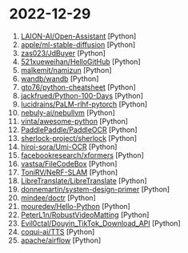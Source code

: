 # 2022-12-29

1. [LAION-AI/Open-Assistant](https://github.com/LAION-AI/Open-Assistant "") [Python]
2. [apple/ml-stable-diffusion](https://github.com/apple/ml-stable-diffusion "Stable Diffusion with Core ML on Apple Silicon") [Python]
3. [zas023/JdBuyer](https://github.com/zas023/JdBuyer "京东抢购自动下单助手，GUI 支持 Windows 和 macOS") [Python]
4. [521xueweihan/HelloGitHub](https://github.com/521xueweihan/HelloGitHub "分享 GitHub 上有趣、入门级的开源项目。Share interesting, entry-level open source projects on GitHub.") [Python]
5. [malkemit/namizun](https://github.com/malkemit/namizun "Asymmetric upload and download") [Python]
6. [wandb/wandb](https://github.com/wandb/wandb "🔥 A tool for visualizing and tracking your machine learning experiments. This repo contains the CLI and Python API.") [Python]
7. [gto76/python-cheatsheet](https://github.com/gto76/python-cheatsheet "Comprehensive Python Cheatsheet") [Python]
8. [jackfrued/Python-100-Days](https://github.com/jackfrued/Python-100-Days "Python - 100天从新手到大师") [Python]
9. [lucidrains/PaLM-rlhf-pytorch](https://github.com/lucidrains/PaLM-rlhf-pytorch "Implementation of RLHF (Reinforcement Learning with Human Feedback) on top of the PaLM architecture. Basically ChatGPT but with PaLM") [Python]
10. [nebuly-ai/nebullvm](https://github.com/nebuly-ai/nebullvm "Accelerate AI models leveraging best-of-breed optimization techniques 🚀") [Python]
11. [vinta/awesome-python](https://github.com/vinta/awesome-python "A curated list of awesome Python frameworks, libraries, software and resources") [Python]
12. [PaddlePaddle/PaddleOCR](https://github.com/PaddlePaddle/PaddleOCR "Awesome multilingual OCR toolkits based on PaddlePaddle (practical ultra lightweight OCR system, support 80+ languages recognition, provide data annotation and synthesis tools, support training and deployment among server, mobile, embedded and IoT devices)") [Python]
13. [sherlock-project/sherlock](https://github.com/sherlock-project/sherlock "🔎 Hunt down social media accounts by username across social networks") [Python]
14. [hiroi-sora/Umi-OCR](https://github.com/hiroi-sora/Umi-OCR "OCR图片转文字识别软件，完全离线。截屏/批量导入图片，支持多国语言、合并段落、竖排文字。可排除水印区域，提取干净的文本。基于 PaddleOCR 。") [Python]
15. [facebookresearch/xformers](https://github.com/facebookresearch/xformers "Hackable and optimized Transformers building blocks, supporting a composable construction.") [Python]
16. [vastsa/FileCodeBox](https://github.com/vastsa/FileCodeBox "文件快递柜-匿名口令分享文本，文件，像拿快递一样取文件（File Express Cabinet - Anonymous Passcode Sharing Text, Files, Like Taking Express Delivery for Files）") [Python]
17. [ToniRV/NeRF-SLAM](https://github.com/ToniRV/NeRF-SLAM "Real-Time Dense Monocular SLAM with Neural Radiance Fields. https://arxiv.org/abs/2210.13641 + Sigma-Fusion: Probabilistic Volumetric Fusion for Dense Monocular SLAM https://arxiv.org/abs/2210.01276") [Python]
18. [LibreTranslate/LibreTranslate](https://github.com/LibreTranslate/LibreTranslate "Free and Open Source Machine Translation API. 100% self-hosted, offline capable and easy to setup.") [Python]
19. [donnemartin/system-design-primer](https://github.com/donnemartin/system-design-primer "Learn how to design large-scale systems. Prep for the system design interview. Includes Anki flashcards.") [Python]
20. [mindee/doctr](https://github.com/mindee/doctr "docTR (Document Text Recognition) - a seamless, high-performing & accessible library for OCR-related tasks powered by Deep Learning.") [Python]
21. [mouredev/Hello-Python](https://github.com/mouredev/Hello-Python "Curso para aprender el lenguaje de programación Python desde cero y para principiantes. Más de 30 clases, 25 horas en vídeo, código y grupo de chat. Desde sus fundamentos hasta la creación de un API Backend con base de datos.") [Python]
22. [PeterL1n/RobustVideoMatting](https://github.com/PeterL1n/RobustVideoMatting "Robust Video Matting in PyTorch, TensorFlow, TensorFlow.js, ONNX, CoreML!") [Python]
23. [Evil0ctal/Douyin_TikTok_Download_API](https://github.com/Evil0ctal/Douyin_TikTok_Download_API "🚀「Douyin_TikTok_Download_API」是一个开箱即用的高性能异步抖音|TikTok数据爬取工具，支持API调用，在线批量解析及下载。") [Python]
24. [coqui-ai/TTS](https://github.com/coqui-ai/TTS "🐸💬 - a deep learning toolkit for Text-to-Speech, battle-tested in research and production") [Python]
25. [apache/airflow](https://github.com/apache/airflow "Apache Airflow - A platform to programmatically author, schedule, and monitor workflows") [Python]
